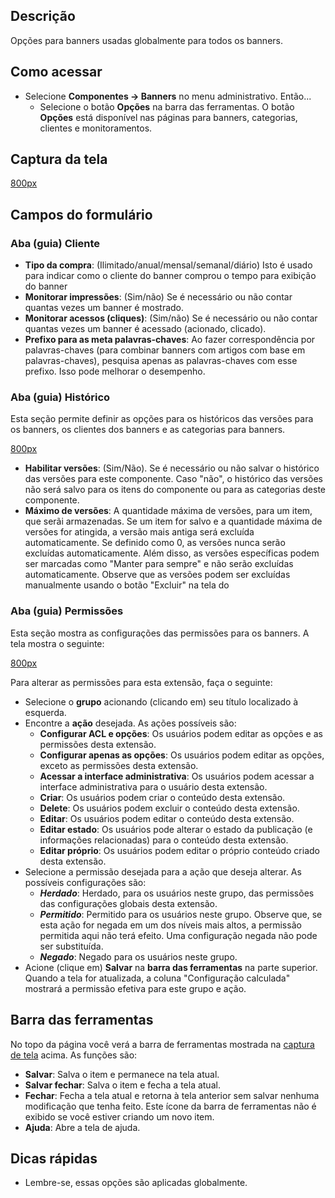 <!-- Filename: Help4.x:Banners:_Options / Display title:   Banners: Opções -->

## Descrição

Opções para banners usadas globalmente para todos os banners.

## Como acessar

- Selecione **Componentes → Banners** no menu administrativo.
  Então...
  - Selecione o botão **Opções** na barra das ferramentas. O botão
    **Opções** está disponível nas páginas para banners, categorias,
    clientes e monitoramentos.

## Captura da tela

<a
href="https://docs.joomla.org/index.php?title=Special:Upload&amp;wpDestFile=Help-4x-Banner-Options-screen-pt-br.png"
class="new"
title="File:Help-4x-Banner-Options-screen-pt-br.png">800px</a>

## Campos do formulário

### Aba (guia) Cliente

- **Tipo da compra**: (Ilimitado/anual/mensal/semanal/diário) Isto é
  usado para indicar como o cliente do banner comprou o tempo para
  exibição do banner
- **Monitorar impressões**: (Sim/não) Se é necessário ou não contar
  quantas vezes um banner é mostrado.
- **Monitorar acessos (cliques)**: (Sim/não) Se é necessário ou não
  contar quantas vezes um banner é acessado (acionado, clicado).
- **Prefixo para as meta palavras-chaves**: Ao fazer correspondência por
  palavras-chaves (para combinar banners com artigos com base em
  palavras-chaves), pesquisa apenas as palavras-chaves com esse prefixo.
  Isso pode melhorar o desempenho.

### Aba (guia) Histórico

Esta seção permite definir as opções para os históricos das versões para
os banners, os clientes dos banners e as categorias para banners.

<a
href="https://docs.joomla.org/index.php?title=Special:Upload&amp;wpDestFile=Help-4x-Banner-Options-screen-history-tab-pt-br.png"
class="new"
title="File:Help-4x-Banner-Options-screen-history-tab-pt-br.png">800px</a>

- **Habilitar versões**: (Sim/Não). Se é necessário ou não salvar o
  histórico das versões para este componente. Caso "não", o histórico
  das versões não será salvo para os itens do componente ou para as
  categorias deste componente.
- **Máximo de versões**: A quantidade máxima de versões, para um item,
  que serãi armazenadas. Se um item for salvo e a quantidade máxima de
  versões for atingida, a versão mais antiga será excluída
  automaticamente. Se definido como 0, as versões nunca serão excluídas
  automaticamente. Além disso, as versões específicas podem ser marcadas
  como "Manter para sempre" e não serão excluídas automaticamente.
  Observe que as versões podem ser excluídas manualmente usando o botão
  "Excluir" na tela do

### Aba (guia) Permissões

Esta seção mostra as configurações das permissões para os banners. A
tela mostra o seguinte:

<a
href="https://docs.joomla.org/index.php?title=Special:Upload&amp;wpDestFile=Help-4x-Banner-Options-screen-permissions-tab-pt-br.png"
class="new"
title="File:Help-4x-Banner-Options-screen-permissions-tab-pt-br.png">800px</a>

Para alterar as permissões para esta extensão, faça o seguinte:

- Selecione o **grupo** acionando (clicando em) seu título localizado à
  esquerda.
- Encontre a **ação** desejada. As ações possíveis são:
  - **Configurar ACL e opções**: Os usuários podem editar as opções e as
    permissões desta extensão.
  - **Configurar apenas as opções**: Os usuários podem editar as opções,
    exceto as permissões desta extensão.
  - **Acessar a interface administrativa**: Os usuários podem acessar a
    interface administrativa para o usuário desta extensão.
  - **Criar**: Os usuários podem criar o conteúdo desta extensão.
  - **Delete**: Os usuários podem excluir o conteúdo desta extensão.
  - **Editar**: Os usuários podem editar o conteúdo desta extensão.
  - **Editar estado**: Os usuários pode alterar o estado da publicação
    (e informações relacionadas) para o conteúdo desta extensão.
  - **Editar próprio**: Os usuários podem editar o próprio conteúdo
    criado desta extensão.
- Selecione a permissão desejada para a ação que deseja alterar. As
  possíveis configurações são:
  - ***Herdado***: Herdado, para os usuários neste grupo, das permissões
    das configurações globais desta extensão.
  - ***Permitido***: Permitido para os usuários neste grupo. Observe
    que, se esta ação for negada em um dos níveis mais altos, a
    permissão permitida aqui não terá efeito. Uma configuração negada
    não pode ser substituída.
  - ***Negado***: Negado para os usuários neste grupo.
- Acione (clique em) **Salvar** na **barra das ferramentas** na parte
  superior. Quando a tela for atualizada, a coluna "Configuração
  calculada" mostrará a permissão efetiva para este grupo e ação.

## Barra das ferramentas

No topo da página você verá a barra de ferramentas mostrada na [captura
de tela](#Captura_de_tela) acima. As funções são:

- **Salvar**: Salva o item e permanece na tela atual.
- **Salvar fechar**: Salva o item e fecha a tela atual.
- **Fechar**: Fecha a tela atual e retorna à tela anterior sem salvar
  nenhuma modificação que tenha feito. Este ícone da barra de
  ferramentas não é exibido se você estiver criando um novo item.
- **Ajuda**: Abre a tela de ajuda.

## Dicas rápidas

- Lembre-se, essas opções são aplicadas globalmente.
